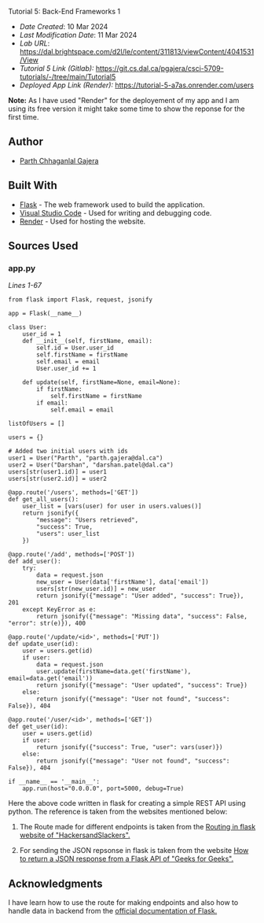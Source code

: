 Tutorial 5: Back-End Frameworks 1 

* *Date Created*: 10 Mar 2024
* *Last Modification Date*: 11 Mar 2024
* *Lab URL*: <https://dal.brightspace.com/d2l/le/content/311813/viewContent/4041531/View>
* *Tutorial 5 Link (Gitlab):* <https://git.cs.dal.ca/pgajera/csci-5709-tutorials/-/tree/main/Tutorial5>
* *Deployed App Link (Render):* <https://tutorial-5-a7as.onrender.com/users>

**Note:** As I have used "Render" for the deployement of my app and I am using its free version it might take some time to show the reponse for the first time.

## Author

* [Parth Chhaganlal Gajera](pr769932@dal.ca)

## Built With

* [Flask](https://flask.palletsprojects.com/) - The web framework used to build the application.
* [Visual Studio Code](https://code.visualstudio.com/) - Used for writing and debugging code.
* [Render](https://render.com/) - Used for hosting the website.

## Sources Used

### app.py

*Lines 1-67*

```
from flask import Flask, request, jsonify

app = Flask(__name__)

class User:
    user_id = 1
    def __init__(self, firstName, email):
        self.id = User.user_id
        self.firstName = firstName
        self.email = email
        User.user_id += 1

    def update(self, firstName=None, email=None):
        if firstName:
            self.firstName = firstName
        if email:
            self.email = email

listOfUsers = []

users = {}

# Added two initial users with ids
user1 = User("Parth", "parth.gajera@dal.ca")
user2 = User("Darshan", "darshan.patel@dal.ca")
users[str(user1.id)] = user1
users[str(user2.id)] = user2

@app.route('/users', methods=['GET'])
def get_all_users():
    user_list = [vars(user) for user in users.values()]
    return jsonify({
        "message": "Users retrieved",
        "success": True,
        "users": user_list
    })

@app.route('/add', methods=['POST'])
def add_user():
    try:
        data = request.json
        new_user = User(data['firstName'], data['email'])
        users[str(new_user.id)] = new_user
        return jsonify({"message": "User added", "success": True}), 201
    except KeyError as e:
        return jsonify({"message": "Missing data", "success": False, "error": str(e)}), 400

@app.route('/update/<id>', methods=['PUT'])
def update_user(id):
    user = users.get(id)
    if user:
        data = request.json
        user.update(firstName=data.get('firstName'), email=data.get('email'))
        return jsonify({"message": "User updated", "success": True})
    else:
        return jsonify({"message": "User not found", "success": False}), 404

@app.route('/user/<id>', methods=['GET'])
def get_user(id):
    user = users.get(id)
    if user:
        return jsonify({"success": True, "user": vars(user)})
    else:
        return jsonify({"message": "User not found", "success": False}), 404

if __name__ == '__main__':
    app.run(host="0.0.0.0", port=5000, debug=True)

```
Here the above code written in flask for  creating a simple REST API using python. The reference is taken from the websites mentioned below:

1. The Route made for different endpoints is taken from the [Routing in flask website of "HackersandSlackers".](https://hackersandslackers.com/flask-routes/)

2. For sending the JSON repsonse in flask is taken from the website [How to return a JSON response from a Flask API of "Geeks for Geeks".](https://www.geeksforgeeks.org/how-to-return-a-json-response-from-a-flask-api/)

## Acknowledgments

I have learn how to use the route for making endpoints  and also how to handle data in backend from the [official documentation of Flask.](https://flask.palletsprojects.com/)